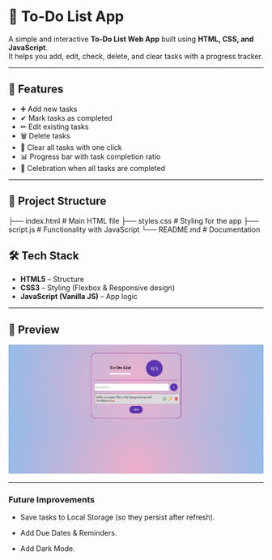 # 📝 To-Do List App

A simple and interactive **To-Do List Web App** built using **HTML, CSS, and JavaScript**.  
It helps you add, edit, check, delete, and clear tasks with a progress tracker.

---

## 🚀 Features

- ➕ Add new tasks
- ✔ Mark tasks as completed
- ✏ Edit existing tasks
- 🗑 Delete tasks
- 🧹 Clear all tasks with one click
- 📊 Progress bar with task completion ratio
- 🎉 Celebration when all tasks are completed

---

## 📂 Project Structure

├── index.html # Main HTML file
├── styles.css # Styling for the app
├── script.js # Functionality with JavaScript
└── README.md # Documentation

## 🛠️ Tech Stack

- **HTML5** – Structure
- **CSS3** – Styling (Flexbox & Responsive design)
- **JavaScript (Vanilla JS)** – App logic

---

## 📸 Preview

![sample img](image.png)

---

### Future Improvements

- Save tasks to Local Storage (so they persist after refresh).

- Add Due Dates & Reminders.

- Add Dark Mode.
